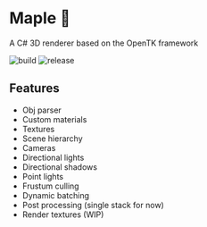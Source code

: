 # Maple 🍁
A C# 3D renderer based on the OpenTK framework

![build](https://github.com/SamShiels/Maple/actions/workflows/build.yml/badge.svg?event=push)
![release](https://github.com/SamShiels/Maple/actions/workflows/release.yml/badge.svg)

## Features
- Obj parser
- Custom materials
- Textures
- Scene hierarchy
- Cameras
- Directional lights
- Directional shadows
- Point lights
- Frustum culling
- Dynamic batching
- Post processing (single stack for now)
- Render textures (WIP)
